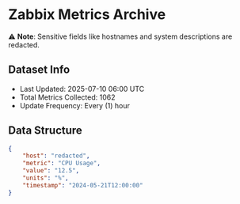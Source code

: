 # Zabbix Metrics Archive

⚠️ **Note**: Sensitive fields like hostnames and system descriptions are redacted.

## Dataset Info
- Last Updated: 2025-07-10 06:00 UTC
- Total Metrics Collected: 1062
- Update Frequency: Every (1) hour

## Data Structure
```json
{
    "host": "redacted",
    "metric": "CPU Usage",
    "value": "12.5",
    "units": "%",
    "timestamp": "2024-05-21T12:00:00"
}
```
